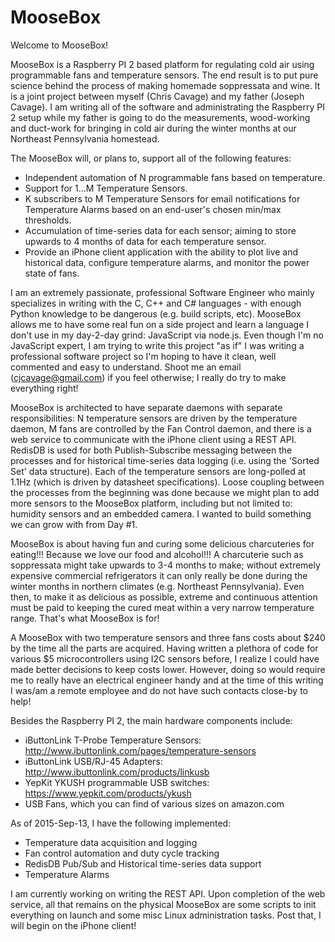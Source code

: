 # MooseBox
Welcome to MooseBox!

MooseBox is a Raspberry PI 2 based platform for regulating cold air using programmable fans and temperature sensors.  The end result is to put pure science behind the process of making homemade soppressata and wine.  It is a joint project between myself (Chris Cavage) and my father (Joseph Cavage).  I am writing all of the software and administrating the Raspberry PI 2 setup while my father is going to do the measurements, wood-working and duct-work for bringing in cold air during the winter months at our Northeast Pennsylvania homestead.

The MooseBox will, or plans to, support all of the following features:
- Independent automation of N programmable fans based on temperature.
- Support for 1...M Temperature Sensors.
- K subscribers to M Temperature Sensors for email notifications for Temperature Alarms based on an end-user's chosen min/max thresholds.
- Accumulation of time-series data for each sensor; aiming to store upwards to 4 months of data for each temperature sensor.
- Provide an iPhone client application with the ability to plot live and historical data, configure temperature alarms, and monitor the power state of fans.

I am an extremely passionate, professional Software Engineer who mainly specializes in writing with the C, C++ and C# languages - with enough Python knowledge to be dangerous (e.g. build scripts, etc).  MooseBox allows me to have some real fun on a side project and learn a language I don't use in my day-2-day grind:  JavaScript via node.js. Even though I'm no JavaScript expert, I am trying to write this project "as if" I was writing a professional software project so I'm hoping to have it clean, well commented and easy to understand.  Shoot me an email (cjcavage@gmail.com) if you feel otherwise; I really do try to make everything right!

MooseBox is architected to have separate daemons with separate responsibilities:  N temperature sensors are driven by the temperature daemon, M fans are controlled by the Fan Control daemon, and there is a web service to communicate with the iPhone client using a REST API.  RedisDB is used for both Publish-Subscribe messaging between the processes and for historical time-series data logging (i.e. using the 'Sorted Set' data structure).  Each of the temperature sensors are long-polled at 1.1Hz (which is driven by datasheet specifications).  Loose coupling between the processes from the beginning was done because we might plan to add more sensors to the MooseBox platform, including but not limited to:  humidity sensors and an embedded camera.  I wanted to build something we can grow with from Day #1.

MooseBox is about having fun and curing some delicious charcuteries for eating!!!  Because we love our food and alcohol!!!  A charcuterie such as soppressata might take upwards to 3-4 months to make; without extremely expensive commercial refrigerators it can only really be done during the winter months in northern climates (e.g. Northeast Pennsylvania).  Even then, to make it as delicious as possible, extreme and continuous attention must be paid to keeping the cured meat within a very narrow temperature range.  That's what MooseBox is for!

A MooseBox with two temperature sensors and three fans costs about $240 by the time all the parts are acquired.  Having written a plethora of code for various $5 microcontrollers using I2C sensors before, I realize I could have made better decisions to keep costs lower.  However, doing so would require me to really have an electrical engineer handy and at the time of this writing I was/am a remote employee and do not have such contacts close-by to help!

Besides the Raspberry PI 2, the main hardware components include:
- iButtonLink T-Probe Temperature Sensors: http://www.ibuttonlink.com/pages/temperature-sensors
- iButtonLink USB/RJ-45 Adapters: http://www.ibuttonlink.com/products/linkusb
- YepKit YKUSH programmable USB switches: https://www.yepkit.com/products/ykush
- USB Fans, which you can find of various sizes on amazon.com

As of 2015-Sep-13, I have the following implemented:
- Temperature data acquisition and logging
- Fan control automation and duty cycle tracking
- RedisDB Pub/Sub and Historical time-series data support
- Temperature Alarms

I am currently working on writing the REST API.  Upon completion of the web service, all that remains on the physical MooseBox are some scripts to init everything on launch and some misc Linux administration tasks.  Post that, I will begin on the iPhone client!
